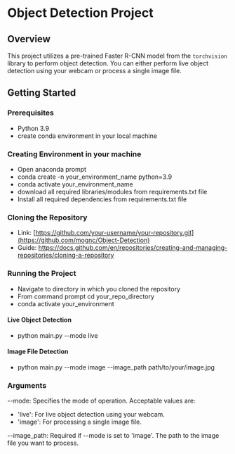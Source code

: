 # Object Detection Project

## Overview

This project utilizes a pre-trained Faster R-CNN model from the `torchvision` library to perform object detection. You can either perform live object detection using your webcam or process a single image file.

## Getting Started

### Prerequisites

- Python 3.9
- create conda environment in your local machine

### Creating Environment in your machine

- Open anaconda prompt
- conda create -n your_environment_name python=3.9
- conda activate your_environment_name
- download all required libraries/modules from requirements.txt file
- Install all required dependencies from requirements.txt file

### Cloning the Repository
   
- Link: [https://github.com/your-username/your-repository.git](https://github.com/mognc/Object-Detection)
- Guide: https://docs.github.com/en/repositories/creating-and-managing-repositories/cloning-a-repository

### Running the Project

- Navigate to directory in which you cloned the repository
- From command prompt cd your_repo_directory
- conda activate your_environment

#### Live Object Detection

- python main.py --mode live

#### Image File Detection

- python main.py --mode image --image_path path/to/your/image.jpg

### Arguments

--mode: Specifies the mode of operation. Acceptable values are:
- 'live': For live object detection using your webcam.
- 'image': For processing a single image file.
  
--image_path: Required if --mode is set to 'image'. The path to the image file you want to process.
   
